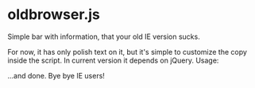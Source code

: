oldbrowser.js
=============

Simple bar with information, that your old IE version sucks.

For now, it has only polish text on it, but it's simple to customize the copy inside the script. In current version it depends on jQuery. Usage:

<script src="//ajax.googleapis.com/ajax/libs/jquery/1.8.0/jquery.min.js"></script>
<!--[if lte IE 8 ]> <script src="/_/js/lib/oldbrowser.js"></script> <![endif]-->

...and done. Bye bye IE users!